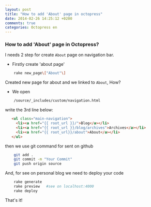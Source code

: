 ```yaml
---
layout: post
title: "How to add 'About' page in octopress"
date: 2014-02-26 14:25:12 +0200
comments: true
categories: Octopress en
---
```


### How to add 'About' page in Octopress?

I needs 2 step for create `About` page on navigation bar.

- Firstly create 'about page'

``` bash
    rake new_page\["About"\]
```

<!-- more -->

Created new page for about and we linked to `About`, How?

- We open

``` bash
    /source/_includes/custom/navigation.html
```

 write the 3rd line below:


``` html
   <ul class="main-navigation">
     <li><a href="{{ root_url }}/">Blog</a></li>
     <li><a href="{{ root_url }}/blog/archives">Archives</a></li>
     <li><a href="{{ root_url}}/about">About</a></li>
   </ul>
```
then we use git command for sent on github


``` bash
    git add .
    git commit -m "Your Commit"
    git push origin source
```
And, for see on personal blog we need to deploy your code

``` bash
    rake generate
    rake preview   #see on localhost:4000
    rake deploy
```

That's it!